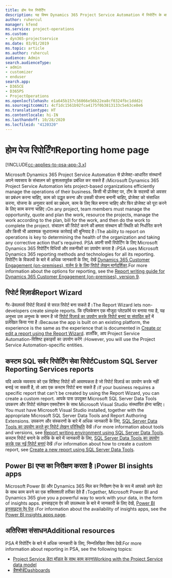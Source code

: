 ```yaml
---
title: होम पेज रिपोर्टिंग
description: यह विषय Dynamics 365 Project Service Automation में रिपोर्टिंग के बारे में जानकारी प्रदान करता है।
author: ruhercul
manager: kfend
ms.service: project-operations
ms.custom:
- dyn365-projectservice
ms.date: 03/01/2019
ms.topic: article
ms.author: ruhercul
audience: Admin
search.audienceType:
- admin
- customizer
- enduser
search.app:
- D365CE
- D365PS
- ProjectOperations
ms.openlocfilehash: e1a645b157c56066e56b22ea8cf0324fbc1ddd2c
ms.sourcegitcommit: 4cf1dc1561b92fca4175f0b3813133c5e63ce8e6
ms.translationtype: HT
ms.contentlocale: hi-IN
ms.lasthandoff: 10/28/2020
ms.locfileid: "4120320"
---
```

# <a name="reporting-home-page"></a><span data-ttu-id="5f5e0-103">होम पेज रिपोर्टिंग</span><span class="sxs-lookup"><span data-stu-id="5f5e0-103">Reporting home page</span></span>

[!INCLUDE[cc-applies-to-psa-app-3.x](../includes/cc-applies-to-psa-app-3x.md)]

<span data-ttu-id="5f5e0-104">Microsoft Dynamics 365 Project Service Automation से प्रोजेक्ट-आधारित संस्थानों अपने व्यवसाय के संचालन को कुशलतापूर्वक प्रबंधित कर सकते हैं।</span><span class="sxs-lookup"><span data-stu-id="5f5e0-104">Microsoft Dynamics 365 Project Service Automation lets project-based organizations efficiently manage the operations of their business.</span></span> <span data-ttu-id="5f5e0-105">किसी भी प्रोजेक्ट पर, टीम के सदस्यों को अवसर का प्रबंधन करना चाहिए, काम को उद्धृत करना और उसकी योजना बनानी चाहिए, प्रोजेक्ट को संसाधित करना, योजना के अनुसार कार्य का प्रबंधन, काम के लिए बिल बनाना चाहिए और फिर प्रोजेक्ट को पूरा करने के लिए काम करना चाहिए।</span><span class="sxs-lookup"><span data-stu-id="5f5e0-105">On any project, team members must manage the opportunity, quote and plan the work, resource the projects, manage the work according to the plan, bill for the work, and then do the work to complete the project.</span></span> <span data-ttu-id="5f5e0-106">संचालन की रिपोर्ट करने की क्षमता संस्थान की स्थिति को निर्धारित करने और किसी भी आवश्यक सुधारात्मक कार्रवाई की बुनियाद है।</span><span class="sxs-lookup"><span data-stu-id="5f5e0-106">The ability to report on operations is key to determining the health of the organization and taking any corrective action that's required.</span></span> <span data-ttu-id="5f5e0-107">PSA अपनी सभी रिपोर्टिंग के लिए Microsoft Dynamics 365 रिपोर्टिंग विधियों और तकनीकों का उपयोग करता है।</span><span class="sxs-lookup"><span data-stu-id="5f5e0-107">PSA uses Microsoft Dynamics 365 reporting methods and technologies for all its reporting.</span></span> <span data-ttu-id="5f5e0-108">रिपोर्टिंग के विकल्पों के बारे में अधिक जानकारी के लिए, देखें [Dynamics 365 Customer Engagement (on-premises), वर्ज़न 9 के लिए रिपोर्ट लेखन मार्गदर्शिका](https://docs.microsoft.com/dynamics365/customerengagement/on-premises/analytics/reporting-analytics-with-dynamics-365).</span><span class="sxs-lookup"><span data-stu-id="5f5e0-108">For more information about the options for reporting, see the [Report writing guide for Dynamics 365 Customer Engagement (on-premises), version 9](https://docs.microsoft.com/dynamics365/customerengagement/on-premises/analytics/reporting-analytics-with-dynamics-365).</span></span>

## <a name="report-wizard"></a><span data-ttu-id="5f5e0-109">रिपोर्ट विज़ार्ड</span><span class="sxs-lookup"><span data-stu-id="5f5e0-109">Report Wizard</span></span>

<span data-ttu-id="5f5e0-110">गैर-डेवलपर्स रिपोर्ट विज़ार्ड से सरल रिपोर्ट बना सकते हैं।</span><span class="sxs-lookup"><span data-stu-id="5f5e0-110">The Report Wizard lets non-developers create simple reports.</span></span> <span data-ttu-id="5f5e0-111">कि एप्लिकेशन एक मौजूदा प्लेटफ़ॉर्म पर बनाया गया है, यह अनुभव उस अनुभव के समान है जो [रिपोर्ट विज़ार्ड का उपयोग करके रिपोर्ट बनाएं या संपादित करें](https://docs.microsoft.com/dynamics365/customerengagement/on-premises/basics/create-edit-copy-report-wizard) में प्रलेखित किया गया है।</span><span class="sxs-lookup"><span data-stu-id="5f5e0-111">Because the app is built on an existing platform, the experience is the same as the experience that is documented in [Create or edit a report using the Report Wizard](https://docs.microsoft.com/dynamics365/customerengagement/on-premises/basics/create-edit-copy-report-wizard).</span></span> <span data-ttu-id="5f5e0-112">हालाँकि, आप Project Service Automation-विशिष्ट इकाइयों का उपयोग करेंगे।</span><span class="sxs-lookup"><span data-stu-id="5f5e0-112">However, you will use the Project Service Automation-specific entities.</span></span>

## <a name="custom-sql-server-reporting-services-reports"></a><span data-ttu-id="5f5e0-113">कस्टम SQL सर्वर रिपोर्टिंग सेवा रिपोर्ट</span><span class="sxs-lookup"><span data-stu-id="5f5e0-113">Custom SQL Server Reporting Services reports</span></span>

<span data-ttu-id="5f5e0-114">यदि आपके व्यवसाय को एक विशिष्ट रिपोर्ट की आवश्यकता है जो रिपोर्ट विज़ार्ड का उपयोग करके नहीं बनाई जा सकती है, तो आप एक कस्टम रिपोर्ट बना सकते हैं।</span><span class="sxs-lookup"><span data-stu-id="5f5e0-114">If your business requires a specific report that can't be created by using the Report Wizard, you can create a custom report.</span></span> <span data-ttu-id="5f5e0-115">आपके पास उपयुक्त Microsoft SQL Server Data Tools उपकरण और रिपोर्ट संलेखन एक्सटेंशन के साथ Microsoft Visual Studio संस्थापित होना चाहिए।</span><span class="sxs-lookup"><span data-stu-id="5f5e0-115">You must have Microsoft Visual Studio installed, together with the appropriate Microsoft SQL Server Data Tools and Report Authoring Extensions.</span></span> <span data-ttu-id="5f5e0-116">उपकरण और संस्करणों के बारे में अधिक जानकारी के लिए, [SQL Server Data Tools का उपयोग करते हुए रिपोर्ट लेखन परिस्थिति](https://docs.microsoft.com/dynamics365/customerengagement/on-premises/analytics/report-writing-environment-using-sql-server-data-tools) देखें।</span><span class="sxs-lookup"><span data-stu-id="5f5e0-116">For more information about tools and versions, see [Report writing environment using SQL Server Data Tools](https://docs.microsoft.com/dynamics365/customerengagement/on-premises/analytics/report-writing-environment-using-sql-server-data-tools).</span></span> <span data-ttu-id="5f5e0-117">कस्टम रिपोर्ट बनाने के तरीके के बारे में जानकारी के लिए, [SQL Server Data Tools का उपयोग करके एक नई रिपोर्ट बनाएं](https://docs.microsoft.com/dynamics365/customerengagement/on-premises/analytics/create-a-new-report-using-sql-server-data-tools) देखें।</span><span class="sxs-lookup"><span data-stu-id="5f5e0-117">For information about how to create a custom report, see [Create a new report using SQL Server Data Tools](https://docs.microsoft.com/dynamics365/customerengagement/on-premises/analytics/create-a-new-report-using-sql-server-data-tools).</span></span>

## <a name="power-bi-insights-apps"></a><span data-ttu-id="5f5e0-118">Power BI एप्स का निरीक्षण करता है।</span><span class="sxs-lookup"><span data-stu-id="5f5e0-118">Power BI insights apps</span></span>

<span data-ttu-id="5f5e0-119">Microsoft Power BI और Dynamics 365 मिल कर निरीक्षण ऐप्स के रूप में आपको अपने डेटा के साथ काम करने का एक शक्तिशाली तरीका देते हैं।</span><span class="sxs-lookup"><span data-stu-id="5f5e0-119">Together, Microsoft Power BI and Dynamics 365 give you a powerful way to work with your data, in the form of insights apps.</span></span> <span data-ttu-id="5f5e0-120">इनसाइट्स ऐप की उपलब्धता के बारे में जानकारी के लिए देखें, [Power BI इनसाइट्स ऐप पेज](https://powerbi.microsoft.com/power-bi-insights-apps/)।</span><span class="sxs-lookup"><span data-stu-id="5f5e0-120">For information about the availability of insights apps, see the [Power BI insights apps page](https://powerbi.microsoft.com/power-bi-insights-apps/).</span></span>


## <a name="additional-resources"></a><span data-ttu-id="5f5e0-121">अतिरिक्त संसाधन</span><span class="sxs-lookup"><span data-stu-id="5f5e0-121">Additional resources</span></span>
<span data-ttu-id="5f5e0-122">PSA में रिपोर्टिंग के बारे में अधिक जानकारी के लिए, निम्नलिखित विषय देखें:</span><span class="sxs-lookup"><span data-stu-id="5f5e0-122">For more information about reporting in PSA, see the following topics:</span></span>

- [<span data-ttu-id="5f5e0-123">Project Service डेटा मॉडल के साथ काम करना</span><span class="sxs-lookup"><span data-stu-id="5f5e0-123">Working with the Project Service data model</span></span>](reports-working-project-service-data-model.md)
- [<span data-ttu-id="5f5e0-124">डैशबोर्ड</span><span class="sxs-lookup"><span data-stu-id="5f5e0-124">Dashboards</span></span>](reports-dashboards.md)

